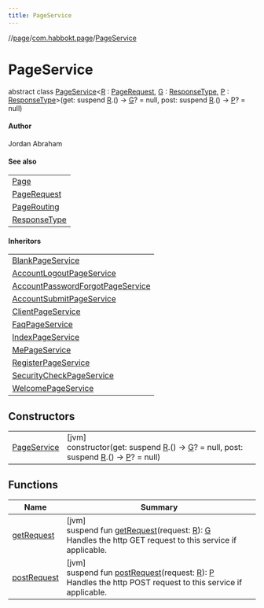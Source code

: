 ```yaml
---
title: PageService
---
```

//[page](../../../index.html)/[com.habbokt.page](../index.html)/[PageService](index.html)



# PageService

abstract class [PageService](index.html)&lt;[R](index.html) : [PageRequest](../-page-request/index.html), [G](index.html) : [ResponseType](../-response-type/index.html), [P](index.html) : [ResponseType](../-response-type/index.html)&gt;(get: suspend [R](index.html).() -&gt; [G](index.html)? = null, post: suspend [R](index.html).() -&gt; [P](index.html)? = null)

#### Author



Jordan Abraham



#### See also


| |
|---|
| [Page](../-page/index.html) |
| [PageRequest](../-page-request/index.html) |
| [PageRouting](../-page-routing/index.html) |
| [ResponseType](../-response-type/index.html) |


#### Inheritors


| |
|---|
| [BlankPageService](../-blank-page-service/index.html) |
| [AccountLogoutPageService](../../com.habbokt.page.account.logout/-account-logout-page-service/index.html) |
| [AccountPasswordForgotPageService](../../com.habbokt.page.account.password.forgot/-account-password-forgot-page-service/index.html) |
| [AccountSubmitPageService](../../com.habbokt.page.account.submit/-account-submit-page-service/index.html) |
| [ClientPageService](../../com.habbokt.page.client/-client-page-service/index.html) |
| [FaqPageService](../../com.habbokt.page.help/-faq-page-service/index.html) |
| [IndexPageService](../../com.habbokt.page.index/-index-page-service/index.html) |
| [MePageService](../../com.habbokt.page.me/-me-page-service/index.html) |
| [RegisterPageService](../../com.habbokt.page.register/-register-page-service/index.html) |
| [SecurityCheckPageService](../../com.habbokt.page.security/-security-check-page-service/index.html) |
| [WelcomePageService](../../com.habbokt.page.welcome/-welcome-page-service/index.html) |


## Constructors


| | |
|---|---|
| [PageService](-page-service.html) | [jvm]<br>constructor(get: suspend [R](index.html).() -&gt; [G](index.html)? = null, post: suspend [R](index.html).() -&gt; [P](index.html)? = null) |


## Functions


| Name | Summary |
|---|---|
| [getRequest](get-request.html) | [jvm]<br>suspend fun [getRequest](get-request.html)(request: [R](index.html)): [G](index.html)<br>Handles the http GET request to this service if applicable. |
| [postRequest](post-request.html) | [jvm]<br>suspend fun [postRequest](post-request.html)(request: [R](index.html)): [P](index.html)<br>Handles the http POST request to this service if applicable. |

